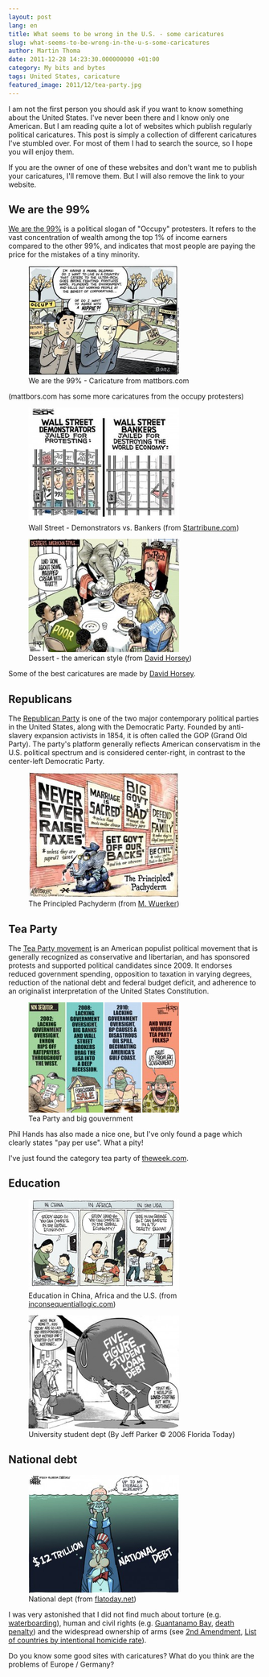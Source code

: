 ```yaml
---
layout: post
lang: en
title: What seems to be wrong in the U.S. - some caricatures
slug: what-seems-to-be-wrong-in-the-u-s-some-caricatures
author: Martin Thoma
date: 2011-12-28 14:23:30.000000000 +01:00
category: My bits and bytes
tags: United States, caricature
featured_image: 2011/12/tea-party.jpg
---
```

I am not the first person you should ask if you want to know something about the United States. I've never been there and I know only one American. But I am reading quite a lot of websites which publish regularly political caricatures. This post is simply a collection of different caricatures I've stumbled over. For most of them I had to search the source, so I hope you will enjoy them.

If you are the owner of one of these websites and don't want me to publish your caricatures, I'll remove them. But I will also remove the link to your website.

<h2>We are the 99%</h2>
<a href="http://en.wikipedia.org/wiki/We_are_the_99%25">We are the 99%</a> is a political slogan of "Occupy" protesters. It refers to the vast concentration of wealth among the top 1% of income earners compared to the other 99%, and indicates that most people are paying the price for the mistakes of a tiny minority.

<figure class="aligncenter">
            <a href="../images/2011/12/99-percent-300x217.jpg"><img src="../images/2011/12/99-percent-300x217.jpg" alt="We are the 99% - Caricature from mattbors.com" style="max-width:300px;max-height:217px;" class="size-medium wp-image-10371 "/></a>
            <figcaption class="text-center">We are the 99% - Caricature from mattbors.com</figcaption>
        </figure>
(mattbors.com has some more caricatures from the occupy protesters)

<figure class="aligncenter">
            <a href="../images/2011/12/wall-street-demonstrators-bankers-300x227.jpg"><img src="../images/2011/12/wall-street-demonstrators-bankers-300x227.jpg" alt="Wall Street - Demonstrators vs. Bankers" style="max-width:300px;max-height:227px" class="size-medium wp-image-10391"/></a>
            <figcaption class="text-center">Wall Street - Demonstrators vs. Bankers (from&nbsp;<a href=http://www.startribune.com/opinion/131177628.html>Startribune.com</a>)</figcaption>
        </figure>

<figure class="aligncenter">
            <a href="../images/2011/12/dessert-american-style-300x225.jpg"><img src="../images/2011/12/dessert-american-style-300x225.jpg" alt="Dessert - the american style (from David Horsey)" style="max-width:300px;max-height:225px" class="size-medium wp-image-10441"/></a>
            <figcaption class="text-center">Dessert - the american style (from <a href=http://blog.seattlepi.com/davidhorsey/2011/09/19/how-we-slice-the-pie-in-the-usa/>David Horsey</a>)</figcaption>
        </figure>

Some of the best caricatures are made by <a href="http://en.wikipedia.org/wiki/David_Horsey">David Horsey</a>.

<h2>Republicans</h2>
The <a href="http://en.wikipedia.org/wiki/Republican_Party_(United_States)">Republican Party</a> is one of the two major contemporary political parties in the United States, along with the Democratic Party. Founded by anti-slavery expansion activists in 1854, it is often called the GOP (Grand Old Party). The party's platform generally reflects American conservatism in the U.S. political spectrum and is considered center-right, in contrast to the center-left Democratic Party.

<figure class="aligncenter">
            <a href="../images/2011/12/republicans-big-government-300x249.jpg"><img src="../images/2011/12/republicans-big-government-300x249.jpg" alt="The Principled Pachyderm (from M. Wuerker)" style="max-width:300px;max-height:249px" class="size-medium wp-image-10501"/></a>
            <figcaption class="text-center">The Principled Pachyderm (from <a href=http://www.politico.com/wuerker/archive/20111201-the-principled-pachyderm.html>M. Wuerker</a>)</figcaption>
        </figure>

<h2>Tea Party</h2>
The <a href="http://en.wikipedia.org/wiki/Tea_Party_movement">Tea Party movement</a> is an American populist political movement that is generally recognized as conservative and libertarian, and has sponsored protests and supported political candidates since 2009. It endorses reduced government spending, opposition to taxation in varying degrees, reduction of the national debt and federal budget deficit, and adherence to an originalist interpretation of the United States Constitution.

<figure class="aligncenter">
            <a href="../images/2011/12/tea-party-big-government-300x219.jpg"><img src="../images/2011/12/tea-party-big-government-300x219.jpg" alt="Tea Party and big gouvernment" style="max-width:300px;max-height:219px" class="size-medium wp-image-10491"/></a>
            <figcaption class="text-center">Tea Party and big gouvernment</figcaption>
        </figure>

Phil Hands has also made a nice one, but I've only found a page which clearly states "pay per use". What a pity!

I've just found the category tea party of <a href="http://theweek.com/section/cartoon/19/220783/the-tea-party">theweek.com</a>.

<h2>Education</h2>
<figure class="aligncenter">
            <a href="../images/2011/12/education-africa-china-usa-300x181.jpg"><img src="../images/2011/12/education-africa-china-usa-300x181.jpg" alt="Education in China, Africa and the U.S. (from inconsequentiallogic.com)" style="max-width:300px;max-height:181px" class="size-medium wp-image-10561"/></a>
            <figcaption class="text-center">Education in China, Africa and the U.S. (from <a href=http://www.inconsequentiallogic.com/2009/11/reality-can-bite.html>inconsequentiallogic.com</a>)</figcaption>
        </figure>

<figure class="aligncenter">
            <a href="../images/2011/12/large-university-student-debt-us-300x225.jpg"><img src="../images/2011/12/large-university-student-debt-us-300x225.jpg" alt="University student dept (By Jeff Parker &copy; 2006 Florida Today)" style="max-width:300px;max-height:225px" class="size-medium wp-image-10571"/></a>
            <figcaption class="text-center">University student dept (By Jeff Parker &copy; 2006 Florida Today)</figcaption>
        </figure>

<h2>National debt</h2>
<figure class="aligncenter">
            <a href="../images/2011/12/national-debt-trillion-caricature-jeff-parker-300x235.jpg"><img src="../images/2011/12/national-debt-trillion-caricature-jeff-parker-300x235.jpg" alt="National dept (from flatoday.net)" style="max-width:300px;max-height:235px" class="size-medium wp-image-10591"/></a>
            <figcaption class="text-center">National dept (from <a href=http://jeffparker.flatoday.net/2009/11/1120-cartoon-debt-flood.shtml>flatoday.net</a>)</figcaption>
        </figure>

I was very astonished that I did not find much about torture (e.g. <a href="http://en.wikipedia.org/wiki/Waterboarding">waterboarding</a>), human and civil rights (e.g. <a href="http://en.wikipedia.org/wiki/Guantanamo_Bay_detention_camp">Guantanamo Bay</a>, <a href="http://en.wikipedia.org/wiki/Capital_punishment_in_the_United_States">death penalty</a>) and the widespread ownership of arms (see <a href="http://en.wikipedia.org/wiki/Second_Amendment_to_the_United_States_Constitution">2nd Amendment</a>, <a href="http://en.wikipedia.org/wiki/List_of_countries_by_intentional_homicide_rate">List of countries by intentional homicide rate</a>).

Do you know some good sites with caricatures? What do you think are the problems of Europe / Germany?
